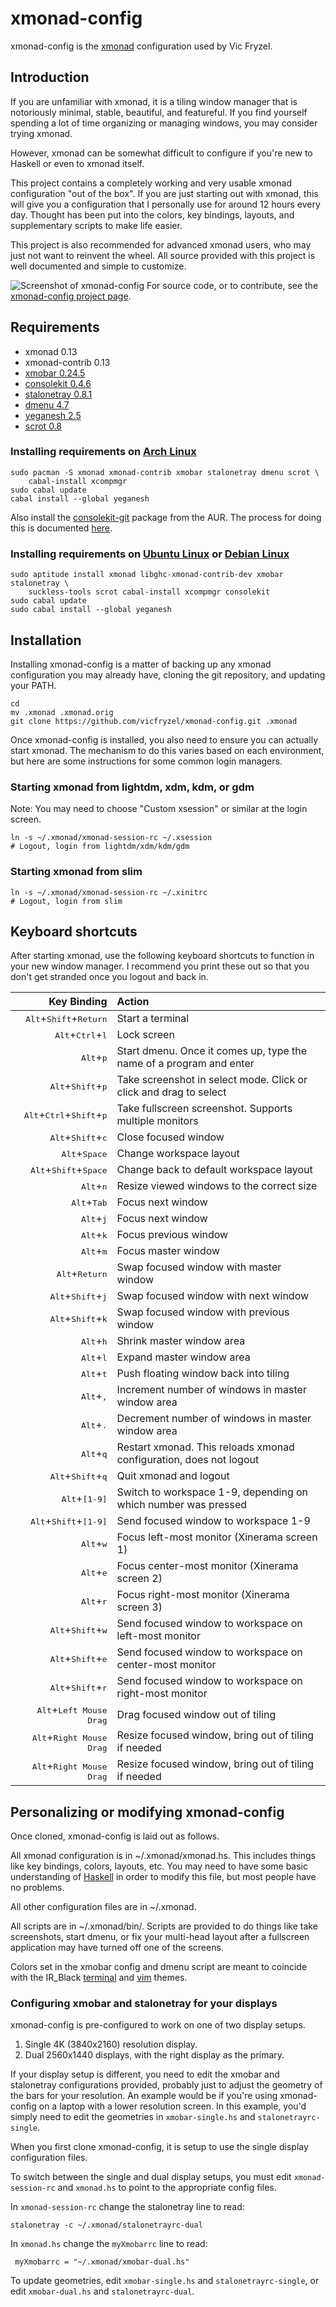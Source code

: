 # xmonad-config
xmonad-config is the [xmonad](http://xmonad.org/) configuration used by Vic Fryzel.


## Introduction

If you are unfamiliar with xmonad, it is a tiling window manager that is
notoriously minimal, stable, beautiful, and featureful.  If you find yourself
spending a lot of time organizing or managing windows, you may consider trying
xmonad.

However, xmonad can be somewhat difficult to configure if you're new to
Haskell or even to xmonad itself.

This project contains a completely working and very usable xmonad
configuration "out of the box".  If you are just starting out with xmonad,
this will give you a configuration that I personally use for around 12 hours
every day.  Thought has been put into the colors, key bindings, layouts,
and supplementary scripts to make life easier.

This project is also recommended for advanced xmonad users, who may just not
want to reinvent the wheel.  All source provided with this project is well
documented and simple to customize.

![Screenshot of xmonad-config](https://raw.github.com/vicfryzel/xmonad-config/master/screenshot.png)
For source code, or to contribute, see the
[xmonad-config project page](https://github.com/vicfryzel/xmonad-config).


## Requirements

* xmonad 0.13
* xmonad-contrib 0.13
* [xmobar 0.24.5](https://github.com/jaor/xmobar)
* [consolekit 0.4.6](https://www.freedesktop.org/wiki/Software/ConsoleKit/)
* [stalonetray 0.8.1](http://stalonetray.sourceforge.net/)
* [dmenu 4.7](https://tools.suckless.org/dmenu/)
* [yeganesh 2.5](http://dmwit.com/yeganesh/)
* [scrot 0.8](https://en.wikipedia.org/wiki/Scrot)

### Installing requirements on [Arch Linux](https://www.archlinux.org/)

    sudo pacman -S xmonad xmonad-contrib xmobar stalonetray dmenu scrot \
        cabal-install xcompmgr
    sudo cabal update
    cabal install --global yeganesh
    
Also install the [consolekit-git](https://wiki.archlinux.org/index.php/ConsoleKit)
package from the AUR. The process for doing this is documented
[here](https://wiki.archlinux.org/index.php/Arch_User_Repository).


### Installing requirements on [Ubuntu Linux](https://www.ubuntu.com/) or [Debian Linux](https://www.debian.org)

    sudo aptitude install xmonad libghc-xmonad-contrib-dev xmobar stalonetray \
        suckless-tools scrot cabal-install xcompmgr consolekit
    sudo cabal update
    sudo cabal install --global yeganesh


## Installation

Installing xmonad-config is a matter of backing up any xmonad configuration
you may already have, cloning the git repository, and updating your PATH.

    cd
    mv .xmonad .xmonad.orig
    git clone https://github.com/vicfryzel/xmonad-config.git .xmonad

Once xmonad-config is installed, you also need to ensure you can actually
start xmonad.  The mechanism to do this varies based on each environment, but
here are some instructions for some common login managers.

### Starting xmonad from lightdm, xdm, kdm, or gdm

Note: You may need to choose "Custom xsession" or similar at the login screen.

    ln -s ~/.xmonad/xmonad-session-rc ~/.xsession
    # Logout, login from lightdm/xdm/kdm/gdm


### Starting xmonad from slim

    ln -s ~/.xmonad/xmonad-session-rc ~/.xinitrc
    # Logout, login from slim



## Keyboard shortcuts

After starting xmonad, use the following keyboard shortcuts to function in
your new window manager.  I recommend you print these out so that you don't
get stranded once you logout and back in.

|                           Key Binding                        |                        Action                          |
|-------------------------------------------------------------:|:-------------------------------------------------------|
| <kbd>Alt</kbd>+<kbd>Shift</kbd>+<kbd>Return</kbd>            |                      Start a terminal                  |
| <kbd>Alt</kbd>+<kbd>Ctrl</kbd>+<kbd>l</kbd>                  |                        Lock screen                     |
| <kbd>Alt</kbd>+<kbd>p</kbd> | Start dmenu.  Once it comes up, type the name of a program and enter |
| <kbd>Alt</kbd>+<kbd>Shift</kbd>+<kbd>p</kbd> | Take screenshot in select mode. Click or click and drag to select |
| <kbd>Alt</kbd>+<kbd>Ctrl</kbd>+<kbd>Shift</kbd>+<kbd>p</kbd> | Take fullscreen screenshot. Supports multiple monitors |
| <kbd>Alt</kbd>+<kbd>Shift</kbd>+<kbd>c</kbd> | Close focused window |
| <kbd>Alt</kbd>+<kbd>Space</kbd> | Change workspace layout |
| <kbd>Alt</kbd>+<kbd>Shift</kbd>+<kbd>Space</kbd> | Change back to default workspace layout |
| <kbd>Alt</kbd>+<kbd>n</kbd> | Resize viewed windows to the correct size |
| <kbd>Alt</kbd>+<kbd>Tab</kbd> | Focus next window |
| <kbd>Alt</kbd>+<kbd>j</kbd> | Focus next window |
| <kbd>Alt</kbd>+<kbd>k</kbd> | Focus previous window |
| <kbd>Alt</kbd>+<kbd>m</kbd> | Focus master window |
| <kbd>Alt</kbd>+<kbd>Return</kbd> | Swap focused window with master window |
| <kbd>Alt</kbd>+<kbd>Shift</kbd>+<kbd>j</kbd> | Swap focused window with next window |
| <kbd>Alt</kbd>+<kbd>Shift</kbd>+<kbd>k</kbd> | Swap focused window with previous window |
| <kbd>Alt</kbd>+<kbd>h</kbd> | Shrink master window area |
| <kbd>Alt</kbd>+<kbd>l</kbd> | Expand master window area |
| <kbd>Alt</kbd>+<kbd>t</kbd> | Push floating window back into tiling |
| <kbd>Alt</kbd>+<kbd>,</kbd> | Increment number of windows in master window area |
| <kbd>Alt</kbd>+<kbd>.</kbd> | Decrement number of windows in master window area |
| <kbd>Alt</kbd>+<kbd>q</kbd> | Restart xmonad. This reloads xmonad configuration, does not logout |
| <kbd>Alt</kbd>+<kbd>Shift</kbd>+<kbd>q</kbd> | Quit xmonad and logout |
| <kbd>Alt</kbd>+<kbd>[1-9]</kbd> | Switch to workspace 1-9, depending on which number was pressed |
| <kbd>Alt</kbd>+<kbd>Shift</kbd>+<kbd>[1-9]</kbd> | Send focused window to workspace 1-9 |
| <kbd>Alt</kbd>+<kbd>w</kbd> | Focus left-most monitor (Xinerama screen 1) |
| <kbd>Alt</kbd>+<kbd>e</kbd> | Focus center-most monitor (Xinerama screen 2) |
| <kbd>Alt</kbd>+<kbd>r</kbd> | Focus right-most monitor (Xinerama screen 3) |
| <kbd>Alt</kbd>+<kbd>Shift</kbd>+<kbd>w</kbd> | Send focused window to workspace on left-most monitor |
| <kbd>Alt</kbd>+<kbd>Shift</kbd>+<kbd>e</kbd> | Send focused window to workspace on center-most monitor |
| <kbd>Alt</kbd>+<kbd>Shift</kbd>+<kbd>r</kbd> | Send focused window to workspace on right-most monitor |
| <kbd>Alt</kbd>+<kbd>Left Mouse Drag</kbd> | Drag focused window out of tiling |
| <kbd>Alt</kbd>+<kbd>Right Mouse Drag</kbd> | Resize focused window, bring out of tiling if needed |
| <kbd>Alt</kbd>+<kbd>Right Mouse Drag</kbd> | Resize focused window, bring out of tiling if needed |



## Personalizing or modifying xmonad-config

Once cloned, xmonad-config is laid out as follows.

All xmonad configuration is in ~/.xmonad/xmonad.hs.  This includes
things like key bindings, colors, layouts, etc.  You may need to have some
basic understanding of [Haskell](https://wiki.haskell.org/Haskell)
in order to modify this file, but most people have no problems.

All other configuration files are in ~/.xmonad.

All scripts are in ~/.xmonad/bin/.  Scripts are provided to do things like
take screenshots, start dmenu, or fix your multi-head layout after a
fullscreen application may have turned off one of the screens. 

Colors set in the xmobar config and dmenu script are meant to coincide with the
IR_Black [terminal](https://github.com/Frizz925/base16-gnome-terminal/blob/master/schemes/base16-ir-black.sh)
and [vim](http://vimcolors.com/196/ir_black/dark) themes.

### Configuring xmobar and stalonetray for your displays

xmonad-config is pre-configured to work on one of two display setups.

1. Single 4K (3840x2160) resolution display.
2. Dual 2560x1440 displays, with the right display as the primary.

If your display setup is different, you need to edit the xmobar and
stalonetray configurations provided, probably just to adjust the geometry of
the bars for your resolution. An example would be if you're using
xmonad-config on a laptop with a lower resolution screen. In this example,
you'd simply need to edit the geometries in `xmobar-single.hs` and
`stalonetrayrc-single`.

When you first clone xmonad-config, it is setup to use the single display
configuration files.

To switch between the single and dual display setups, you must edit
`xmonad-session-rc` and `xmonad.hs` to point to the appropriate config files.

In `xmonad-session-rc` change the stalonetray line to read:

    stalonetray -c ~/.xmonad/stalonetrayrc-dual

In `xmonad.hs` change the `myXmobarrc` line to read:

     myXmobarrc = "~/.xmonad/xmobar-dual.hs"

To update geometries, edit `xmobar-single.hs` and `stalonetrayrc-single`, or
edit `xmobar-dual.hs` and `stalonetrayrc-dual`.
